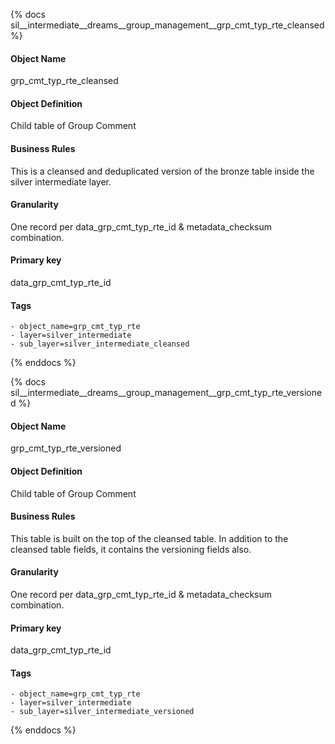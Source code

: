 {% docs sil__intermediate__dreams__group_management__grp_cmt_typ_rte_cleansed %}

#### Object Name
grp_cmt_typ_rte_cleansed

#### Object Definition
Child table of Group Comment

#### Business Rules
This is a cleansed and deduplicated version of the bronze table inside the silver intermediate layer.

#### Granularity
One record per data_grp_cmt_typ_rte_id & metadata_checksum combination.

#### Primary key
data_grp_cmt_typ_rte_id

#### Tags
    - object_name=grp_cmt_typ_rte
    - layer=silver_intermediate
    - sub_layer=silver_intermediate_cleansed

{% enddocs %}

{% docs sil__intermediate__dreams__group_management__grp_cmt_typ_rte_versioned %}

#### Object Name
grp_cmt_typ_rte_versioned

#### Object Definition
Child table of Group Comment

#### Business Rules
This table is built on the top of the cleansed table. In addition to the cleansed table fields, it contains the versioning fields also.

#### Granularity
One record per data_grp_cmt_typ_rte_id & metadata_checksum combination.

#### Primary key
data_grp_cmt_typ_rte_id

#### Tags
    - object_name=grp_cmt_typ_rte
    - layer=silver_intermediate
    - sub_layer=silver_intermediate_versioned

{% enddocs %}